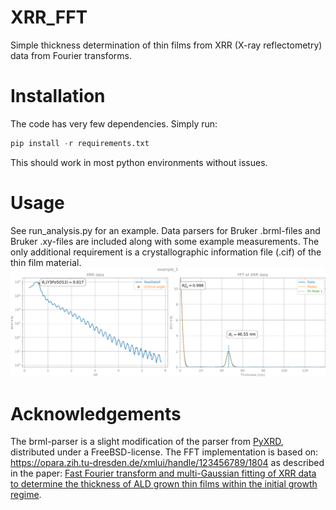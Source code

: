 # XRR_FFT
Simple thickness determination of thin films from XRR (X-ray reflectometry) data from Fourier transforms.

# Installation
The code has very few dependencies. Simply run:
```python
pip install -r requirements.txt
```
This should work in most python environments without issues.

# Usage
See run_analysis.py for an example. Data parsers for Bruker .brml-files and Bruker .xy-files are included along with some example measurements. The only additional requirement is a crystallographic information file (.cif) of the thin film material.
![example results](results/example_1.svg)

# Acknowledgements
The brml-parser is a slight modification of the parser from [PyXRD](https://github.com/PyXRD/PyXRD), distributed under a FreeBSD-license. The FFT implementation is based on:
https://opara.zih.tu-dresden.de/xmlui/handle/123456789/1804 
as described in the paper:
[Fast Fourier transform and multi-Gaussian fitting of XRR data to determine the thickness of ALD grown thin films within the initial growth regime](https://doi.org/10.1063/5.0024991).